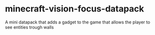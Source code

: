 # minecraft-vision-focus-datapack
A mini datapack that adds a gadget to the game that allows the player to see entities trough walls
